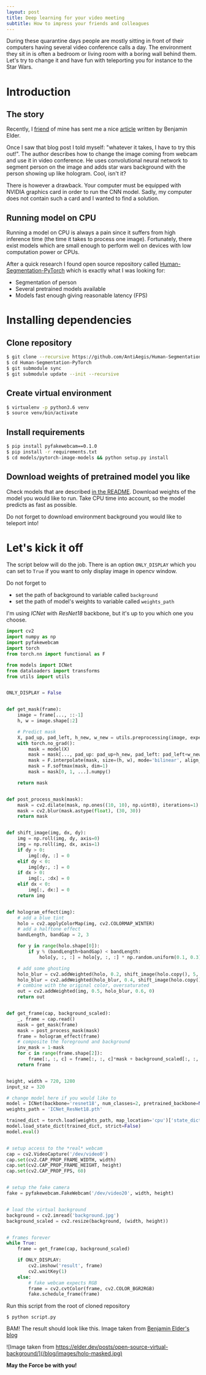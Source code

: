 ```yaml
---                                                                             
layout: post                                                                    
title: Deep learning for your video meeting
subtitle: How to impress your friends and colleagues
---
```


During these quarantine days people are mostly sitting in front of their
computers having several video conference calls a day. The environment they
sit in is often a bedroom or living room with a boring wall behind them.
Let's try to change it and have fun with teleporting you for instance to
the Star Wars.


# Introduction

## The story

Recently, I [friend](https://github.com/mrshu) of mine has sent me a nice
[article](https://elder.dev/posts/open-source-virtual-background/)
written by Benjamin Elder.

Once I saw that blog post I told myself: "whatever it takes, I have to try this out!".
The author describes how to change the image coming from
webcam and use it in video conference. He uses convolutional neural network
to segment person on the image and adds star wars background with the
person showing up like hologram. Cool, isn't it?

There is however a drawback. Your computer must be equipped with NVIDIA
graphics card in order to run the CNN model. Sadly, my computer does not
contain such a card and I wanted to find a solution.

## Running model on CPU

Running a model on CPU is always a pain since it suffers from high inference
time (the time it takes to process one image). Fortunately, there
exist models which are small enough to perform well on devices with
low computation power or CPUs.

After a quick research I found open source repository called
[Human-Segmentation-PyTorch](https://github.com/thuyngch/Human-Segmentation-PyTorch/)
which is exactly what I was looking for:
* Segmentation of person
* Several pretrained models available
* Models fast enough giving reasonable latency (FPS)


# Installing dependencies

## Clone repository

```bash
$ git clone --recursive https://github.com/AntiAegis/Human-Segmentation-PyTorch.git
$ cd Human-Segmentation-PyTorch
$ git submodule sync
$ git submodule update --init --recursive

```

## Create virtual environment

```bash
$ virtualenv -p python3.6 venv
$ source venv/bin/activate
```

## Install requirements

```bash
$ pip install pyfakewebcam==0.1.0
$ pip install -r requirements.txt
$ cd models/pytorch-image-models && python setup.py install
```

## Download weights of pretrained model you like

Check models that are described [in the README](https://github.com/thuyngch/Human-Segmentation-PyTorch#benchmark).
Download weights of the model you would like to run. Take CPU time into account, so the
model predicts as fast as possible.

Do not forget to download environment background you would like to teleport into!


# Let's kick it off

The script below will do the job. There is an option `ONLY_DISPLAY`
which you can set to `True` if you want to only display image in opencv window.

Do not forget to
* set the path of background to variable called `background`
* set the path of model's weights to variable called `weights_path`

I'm using *ICNet* with *ResNet18* backbone, but it's up to you which one
you choose.

```python
import cv2
import numpy as np
import pyfakewebcam
import torch
from torch.nn import functional as F

from models import ICNet
from dataloaders import transforms
from utils import utils


ONLY_DISPLAY = False


def get_mask(frame):
    image = frame[..., ::-1]
    h, w = image.shape[:2]

    # Predict mask
    X, pad_up, pad_left, h_new, w_new = utils.preprocessing(image, expected_size=input_sz, pad_value=0)
    with torch.no_grad():
        mask = model(X)
        mask = mask[..., pad_up: pad_up+h_new, pad_left: pad_left+w_new]
        mask = F.interpolate(mask, size=(h, w), mode='bilinear', align_corners=True)
        mask = F.softmax(mask, dim=1)
        mask = mask[0, 1, ...].numpy()

    return mask


def post_process_mask(mask):
    mask = cv2.dilate(mask, np.ones((10, 10), np.uint8), iterations=1)
    mask = cv2.blur(mask.astype(float), (30, 30))
    return mask


def shift_image(img, dx, dy):
    img = np.roll(img, dy, axis=0)
    img = np.roll(img, dx, axis=1)
    if dy > 0:
        img[:dy, :] = 0
    elif dy < 0:
        img[dy:, :] = 0
    if dx > 0:
        img[:, :dx] = 0
    elif dx < 0:
        img[:, dx:] = 0
    return img


def hologram_effect(img):
    # add a blue tint
    holo = cv2.applyColorMap(img, cv2.COLORMAP_WINTER)
    # add a halftone effect
    bandLength, bandGap = 2, 3

    for y in range(holo.shape[0]):
        if y % (bandLength+bandGap) < bandLength:
            holo[y, :, :] = holo[y, :, :] * np.random.uniform(0.1, 0.3)

    # add some ghosting
    holo_blur = cv2.addWeighted(holo, 0.2, shift_image(holo.copy(), 5, 5), 0.8, 0)
    holo_blur = cv2.addWeighted(holo_blur, 0.4, shift_image(holo.copy(), -5, -5), 0.6, 0)
    # combine with the original color, oversaturated
    out = cv2.addWeighted(img, 0.5, holo_blur, 0.6, 0)
    return out


def get_frame(cap, background_scaled):
    _, frame = cap.read()
    mask = get_mask(frame)
    mask = post_process_mask(mask)
    frame = hologram_effect(frame)
    # composite the foreground and background
    inv_mask = 1-mask
    for c in range(frame.shape[2]):
        frame[:, :, c] = frame[:, :, c]*mask + background_scaled[:, :, c]*inv_mask
    return frame


height, width = 720, 1280
input_sz = 320

# change model here if you would like to
model = ICNet(backbone='resnet18', num_classes=2, pretrained_backbone=None)
weights_path = 'ICNet_ResNet18.pth'

trained_dict = torch.load(weights_path, map_location='cpu')['state_dict']
model.load_state_dict(trained_dict, strict=False)
model.eval()


# setup access to the *real* webcam
cap = cv2.VideoCapture('/dev/video0')
cap.set(cv2.CAP_PROP_FRAME_WIDTH, width)
cap.set(cv2.CAP_PROP_FRAME_HEIGHT, height)
cap.set(cv2.CAP_PROP_FPS, 60)


# setup the fake camera
fake = pyfakewebcam.FakeWebcam('/dev/video20', width, height)


# load the virtual background
background = cv2.imread('background.jpg')
background_scaled = cv2.resize(background, (width, height))


# frames forever
while True:
    frame = get_frame(cap, background_scaled)

    if ONLY_DISPLAY:
        cv2.imshow('result', frame)
        cv2.waitKey(1)
    else:
        # fake webcam expects RGB
        frame = cv2.cvtColor(frame, cv2.COLOR_BGR2RGB)
        fake.schedule_frame(frame)
```

Run this script from the root of cloned repository
```
$ python script.py
```


BAM! The result should look like this. Image taken from
[Benjamin Elder's blog](https://elder.dev/posts/open-source-virtual-background/)

![Image taken from https://elder.dev/posts/open-source-virtual-background/](/blog/images/holo-masked.jpg)

**May the Force be with you!**

